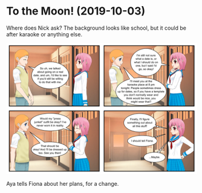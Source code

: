 <!-- TITLE: To The Moon -->
<!-- SUBTITLE: A quick summary of To The Moon -->

# To the Moon! (2019-10-03)
Where does Nick ask? The background looks like school, but it could be after karaoke or anything else.

![Sycamourdate 001](/uploads/sycamour-to-the-moon/sycamourdate-001.png "Sycamourdate 001")

Aya tells Fiona about her plans, for a change.

